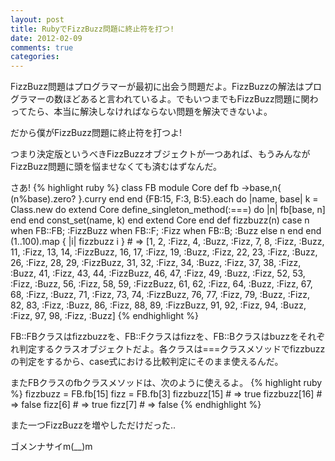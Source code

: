 ```yaml
---
layout: post
title: RubyでFizzBuzz問題に終止符を打つ!
date: 2012-02-09
comments: true
categories:
---
```


FizzBuzz問題はプログラマーが最初に出会う問題だよ。FizzBuzzの解法はプログラマーの数ほどあると言われているよ。でもいつまでもFizzBuzz問題に関わってたら、本当に解決しなければならない問題を解決できないよ。

だから僕がFizzBuzz問題に終止符を打つよ!

つまり決定版というべきFizzBuzzオブジェクトが一つあれば、もうみんながFizzBuzz問題に頭を悩ませなくても済むはずなんだ。

さあ!
{% highlight ruby %}
class FB
  module Core
    def fb
      ->base,n{ (n%base).zero? }.curry
    end
  end
  {FB:15, F:3, B:5}.each do |name, base|
    k = Class.new do
      extend Core
      define_singleton_method(:===) do |n|
        fb[base, n]
      end
    end
    const_set(name, k)
  end
  extend Core
end
def fizzbuzz(n)
  case n
  when FB::FB; :FizzBuzz
  when FB::F; :Fizz
  when FB::B; :Buzz
  else n
  end
end
(1..100).map { |i| fizzbuzz i } # => [1, 2, :Fizz, 4, :Buzz, :Fizz, 7, 8, :Fizz, :Buzz, 11, :Fizz, 13, 14, :FizzBuzz, 16, 17, :Fizz, 19, :Buzz, :Fizz, 22, 23, :Fizz, :Buzz, 26, :Fizz, 28, 29, :FizzBuzz, 31, 32, :Fizz, 34, :Buzz, :Fizz, 37, 38, :Fizz, :Buzz, 41, :Fizz, 43, 44, :FizzBuzz, 46, 47, :Fizz, 49, :Buzz, :Fizz, 52, 53, :Fizz, :Buzz, 56, :Fizz, 58, 59, :FizzBuzz, 61, 62, :Fizz, 64, :Buzz, :Fizz, 67, 68, :Fizz, :Buzz, 71, :Fizz, 73, 74, :FizzBuzz, 76, 77, :Fizz, 79, :Buzz, :Fizz, 82, 83, :Fizz, :Buzz, 86, :Fizz, 88, 89, :FizzBuzz, 91, 92, :Fizz, 94, :Buzz, :Fizz, 97, 98, :Fizz, :Buzz]
{% endhighlight %}

FB::FBクラスはfizzbuzzを、FB::Fクラスはfizzを、FB::Bクラスはbuzzをそれぞれ判定するクラスオブジェクトだよ。各クラスは===クラスメソッドでfizzbuzzの判定をするから、case式における比較判定にそのまま使えるんだ。

またFBクラスのfbクラスメソッドは、次のように使えるよ。
{% highlight ruby %}
fizzbuzz = FB.fb[15]
fizz = FB.fb[3]
fizzbuzz[15] # => true
fizzbuzz[16] # => false
fizz[6] # => true
fizz[7] # => false
{% endhighlight %}

また一つFizzBuzzを増やしただけだった..

ゴメンナサイm(__)m

